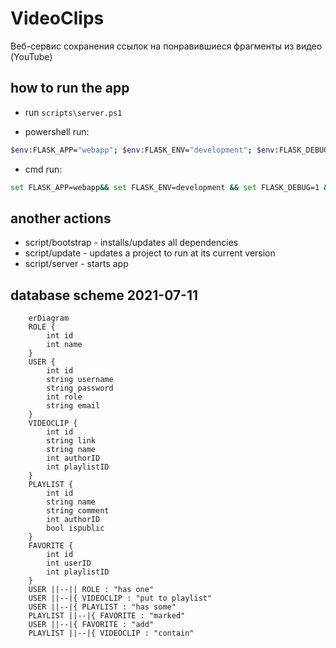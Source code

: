 # VideoClips

Веб-сервис сохранения ссылок на понравившиеся фрагменты из видео (YouTube)

## how to run the app

- run `scripts\server.ps1`

- powershell run:

```sh
$env:FLASK_APP="webapp"; $env:FLASK_ENV="development"; $env:FLASK_DEBUG=1; flask run
```

- cmd run:

```sh
set FLASK_APP=webapp&& set FLASK_ENV=development && set FLASK_DEBUG=1 && flask run
```

## another actions

- script/bootstrap - installs/updates all dependencies
- script/update - updates a project to run at its current version
- script/server - starts app

## database scheme 2021-07-11

```mermaid
    erDiagram
    ROLE {
        int id
        int name
    }
    USER {
        int id
        string username
        string password
        int role
        string email
    }
    VIDEOCLIP {
        int id
        string link
        string name
        int authorID
        int playlistID
    }
    PLAYLIST {
        int id
        string name
        string comment
        int authorID
        bool ispublic
    }
    FAVORITE {
        int id
        int userID
        int playlistID
    }
    USER ||--|| ROLE : "has one"
    USER ||--|{ VIDEOCLIP : "put to playlist"
    USER ||--|{ PLAYLIST : "has some"
    PLAYLIST ||--|{ FAVORITE : "marked"
    USER ||--|{ FAVORITE : "add"
    PLAYLIST ||--|{ VIDEOCLIP : "contain"
    
```
